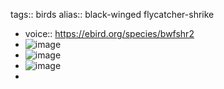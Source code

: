 tags:: birds
alias:: black-winged flycatcher-shrike

- voice:: https://ebird.org/species/bwfshr2
- ![image](https://ipfs.io/ipfs/QmX7TMTUuZ7PFg9rBAXCaSdPDoBxRGYTiXdgt3mw1HkQsK)
- ![image](https://ipfs.io/ipfs/QmNZybr6LuL7iSGtterkEY9AZDeKMwxLzHpE26MNDpphXo)
- ![image](https://ipfs.io/ipfs/QmatC2T2pUBLmH5Nh2Au2Xn6AFzNqyn8ZQ3iK548YRxMNu)
-